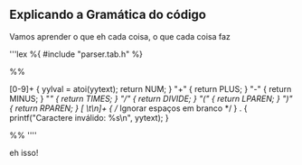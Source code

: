 ## Explicando a Gramática do código
Vamos aprender o que eh cada coisa, o que cada coisa faz

'''lex
%{
#include "parser.tab.h"
%}

%%

[0-9]+          { yylval = atoi(yytext); return NUM; }
"+"             { return PLUS; }
"-"             { return MINUS; }
"*"             { return TIMES; }
"/"             { return DIVIDE; }
"("             { return LPAREN; }
")"             { return RPAREN; }
[ \t\n]+        { /* Ignorar espaços em branco */ }
.               { printf("Caractere inválido: %s\n", yytext); }

%%
''''

eh isso!